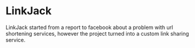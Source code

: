 # LinkJack
LinkJack started from a report to facebook about a problem with url shortening services, however the project turned into a custom link sharing service.
